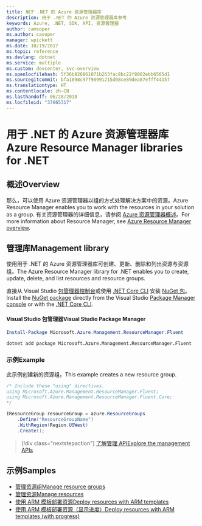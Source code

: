 ```yaml
---
title: 用于 .NET 的 Azure 资源管理器库
description: 用于 .NET 的 Azure 资源管理器库参考
keywords: Azure, .NET, SDK, API, 资源管理器
author: camsoper
ms.author: casoper
manager: wpickett
ms.date: 10/19/2017
ms.topic: reference
ms.devlang: dotnet
ms.service: multiple
ms.custom: devcenter, svc-overview
ms.openlocfilehash: 5f36b826861071b263fac8bc22f8802ebb6505d1
ms.sourcegitcommit: bfa1898c97798991215d08ce89dea87efff44157
ms.translationtype: HT
ms.contentlocale: zh-CN
ms.lasthandoff: 06/28/2018
ms.locfileid: "37065317"
---
```

# <a name="azure-resource-manager-libraries-for-net"></a><span data-ttu-id="84dc8-104">用于 .NET 的 Azure 资源管理器库</span><span class="sxs-lookup"><span data-stu-id="84dc8-104">Azure Resource Manager libraries for .NET</span></span>

## <a name="overview"></a><span data-ttu-id="84dc8-105">概述</span><span class="sxs-lookup"><span data-stu-id="84dc8-105">Overview</span></span>

<span data-ttu-id="84dc8-106">那么，可以使用 Azure 资源管理器以组的方式处理解决方案中的资源。</span><span class="sxs-lookup"><span data-stu-id="84dc8-106">Azure Resource Manager enables you to work with the resources in your solution as a group.</span></span>  <span data-ttu-id="84dc8-107">有关资源管理器的详细信息，请参阅 [Azure 资源管理器概述](https://docs.microsoft.com/azure/azure-resource-manager/resource-group-overview)。</span><span class="sxs-lookup"><span data-stu-id="84dc8-107">For more information about Resource Manager, see [Azure Resource Manager overview](https://docs.microsoft.com/azure/azure-resource-manager/resource-group-overview).</span></span>

## <a name="management-library"></a><span data-ttu-id="84dc8-108">管理库</span><span class="sxs-lookup"><span data-stu-id="84dc8-108">Management library</span></span>

<span data-ttu-id="84dc8-109">使用用于 .NET 的 Azure 资源管理器库可创建、更新、删除和列出资源与资源组。</span><span class="sxs-lookup"><span data-stu-id="84dc8-109">The Azure Resource Manager library for .NET enables you to create, update, delete, and list resources and resource groups.</span></span>

<span data-ttu-id="84dc8-110">直接从 Visual Studio [包管理器控制台][PackageManager]或使用 [.NET Core CLI][DotNetCLI] 安装 [NuGet 包](https://www.nuget.org/packages/Microsoft.Azure.Management.ResourceManager.Fluent)。</span><span class="sxs-lookup"><span data-stu-id="84dc8-110">Install the [NuGet package](https://www.nuget.org/packages/Microsoft.Azure.Management.ResourceManager.Fluent) directly from the Visual Studio [Package Manager console][PackageManager] or with the [.NET Core CLI][DotNetCLI].</span></span>

#### <a name="visual-studio-package-manager"></a><span data-ttu-id="84dc8-111">Visual Studio 包管理器</span><span class="sxs-lookup"><span data-stu-id="84dc8-111">Visual Studio Package Manager</span></span>

```powershell
Install-Package Microsoft.Azure.Management.ResourceManager.Fluent
```

```bash
dotnet add package Microsoft.Azure.Management.ResourceManager.Fluent
```

### <a name="example"></a><span data-ttu-id="84dc8-112">示例</span><span class="sxs-lookup"><span data-stu-id="84dc8-112">Example</span></span>

<span data-ttu-id="84dc8-113">此示例创建新的资源组。</span><span class="sxs-lookup"><span data-stu-id="84dc8-113">This example creates a new resource group.</span></span>

```csharp
/* Include these "using" directives.
using Microsoft.Azure.Management.ResourceManager.Fluent;
using Microsoft.Azure.Management.ResourceManager.Fluent.Core;
*/

IResourceGroup resourceGroup = azure.ResourceGroups
    .Define("ResourceGroupName")
    .WithRegion(Region.USWest)
    .Create();
```

> [!div class="nextstepaction"]
> [<span data-ttu-id="84dc8-114">了解管理 API</span><span class="sxs-lookup"><span data-stu-id="84dc8-114">Explore the management APIs</span></span>](/dotnet/api/overview/azure/resources/management)


## <a name="samples"></a><span data-ttu-id="84dc8-115">示例</span><span class="sxs-lookup"><span data-stu-id="84dc8-115">Samples</span></span>

* [<span data-ttu-id="84dc8-116">管理资源组</span><span class="sxs-lookup"><span data-stu-id="84dc8-116">Manage resource groups</span></span>](https://github.com/Azure-Samples/resources-dotnet-manage-resource-group)
* [<span data-ttu-id="84dc8-117">管理资源</span><span class="sxs-lookup"><span data-stu-id="84dc8-117">Manage resources</span></span>](https://github.com/Azure-Samples/resources-dotnet-manage-resource)
* [<span data-ttu-id="84dc8-118">使用 ARM 模板部署资源</span><span class="sxs-lookup"><span data-stu-id="84dc8-118">Deploy resources with ARM templates</span></span>](https://github.com/Azure-Samples/resources-dotnet-deploy-using-arm-template)
* [<span data-ttu-id="84dc8-119">使用 ARM 模板部署资源（显示进度）</span><span class="sxs-lookup"><span data-stu-id="84dc8-119">Deploy resources with ARM templates (with progress)</span></span>](https://github.com/Azure-Samples/resources-dotnet-deploy-using-arm-template-with-progress)


[PackageManager]: https://docs.microsoft.com/nuget/tools/package-manager-console
[DotNetCLI]: https://docs.microsoft.com/dotnet/core/tools/dotnet-add-package
